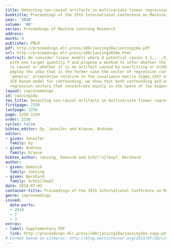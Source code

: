 ```yaml
---
title: Detecting non-causal artifacts in multivariate linear regression models
booktitle: Proceedings of the 35th International Conference on Machine Learning
year: '2018'
volume: '80'
series: Proceedings of Machine Learning Research
address: 
month: 0
publisher: PMLR
pdf: http://proceedings.mlr.press/v80/janzing18a/janzing18a.pdf
url: http://proceedings.mlr.press/v80/janzing2018a.html
abstract: We consider linear models where d potential causes X_1,...,X_d are correlated
  with one target quantity Y and propose a method to infer whether the association
  is causal or whether it is an artifact caused by overfitting or hidden common causes.We
  employ the idea that in the former case the vector of regression coefficients has
  ‘generic’ orientation relative to the covariance matrix Sigma_{XX} of X. Using an
  ICA based model for confounding, we show that both confounding and overfitting yield
  regression vectors that concentrate mainly in the space of low eigenvalues of Sigma_{XX}.
layout: inproceedings
id: janzing18a
tex_title: Detecting non-causal artifacts in multivariate linear regression models
firstpage: 2250
lastpage: 2258
page: 2250-2258
order: 2250
cycles: false
bibtex_editor: Dy, Jennifer and Krause, Andreas
editor:
- given: Jennifer
  family: Dy
- given: Andreas
  family: Krause
bibtex_author: Janzing, Dominik and Sch{\"o}lkopf, Bernhard
author:
- given: Dominik
  family: Janzing
- given: Bernhard
  family: Sch{ö}lkopf
date: 2018-07-03
container-title: Proceedings of the 35th International Conference on Machine Learning
genre: inproceedings
issued:
  date-parts:
  - 2018
  - 7
  - 3
extras:
- label: Supplementary PDF
  link: http://proceedings.mlr.press/v80/janzing18a/janzing18a-supp.pdf
# Format based on citeproc: http://blog.martinfenner.org/2013/07/30/citeproc-yaml-for-bibliographies/
---
```

